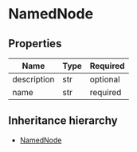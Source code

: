 

# NamedNode

## Properties

Name | Type | Required
-------- | -------- | --------
description | str | optional
name | str | required




## Inheritance hierarchy


* [NamedNode](NamedNode.md)
